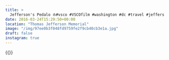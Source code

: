```yaml
---
title: >
  Jefferson's Pedalo ⛵️#vsco #VSCOfilm #washington #dc #travel #jeffersonmemorial #water #architecture
date: 2016-03-24T15:29:50+00:00
location: "Thomas Jefferson Memorial"
image: "/img/97ee0b3f048fd9759fe2f9cb40cb3e1a.jpg"
draft: false
instagram: true
---
```


{{<photo src="/img/97ee0b3f048fd9759fe2f9cb40cb3e1a.jpg">}}
